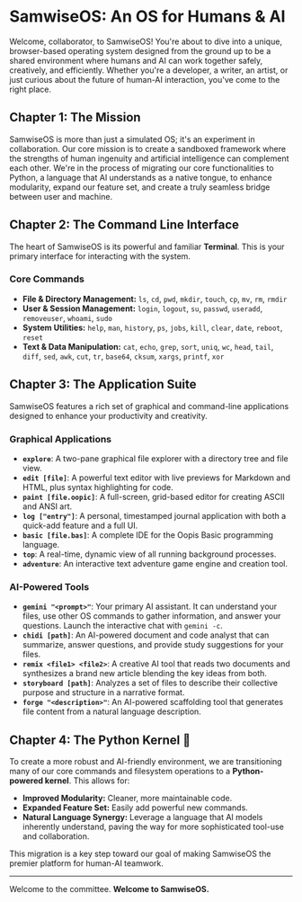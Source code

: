 # SamwiseOS: An OS for Humans & AI

Welcome, collaborator, to SamwiseOS! You're about to dive into a unique, browser-based operating system designed from the ground up to be a shared environment where humans and AI can work together safely, creatively, and efficiently. Whether you're a developer, a writer, an artist, or just curious about the future of human-AI interaction, you've come to the right place.

## Chapter 1: The Mission

SamwiseOS is more than just a simulated OS; it's an experiment in collaboration. Our core mission is to create a sandboxed framework where the strengths of human ingenuity and artificial intelligence can complement each other. We're in the process of migrating our core functionalities to Python, a language that AI understands as a native tongue, to enhance modularity, expand our feature set, and create a truly seamless bridge between user and machine.

## Chapter 2: The Command Line Interface

The heart of SamwiseOS is its powerful and familiar **Terminal**. This is your primary interface for interacting with the system.

### Core Commands

-   **File & Directory Management:** `ls`, `cd`, `pwd`, `mkdir`, `touch`, `cp`, `mv`, `rm`, `rmdir`
-   **User & Session Management:** `login`, `logout`, `su`, `passwd`, `useradd`, `removeuser`, `whoami`, `sudo`
-   **System Utilities:** `help`, `man`, `history`, `ps`, `jobs`, `kill`, `clear`, `date`, `reboot`, `reset`
-   **Text & Data Manipulation:** `cat`, `echo`, `grep`, `sort`, `uniq`, `wc`, `head`, `tail`, `diff`, `sed`, `awk`, `cut`, `tr`, `base64`, `cksum`, `xargs`, `printf`, `xor`

## Chapter 3: The Application Suite

SamwiseOS features a rich set of graphical and command-line applications designed to enhance your productivity and creativity.

### Graphical Applications

-   **`explore`**: A two-pane graphical file explorer with a directory tree and file view.
-   **`edit [file]`**: A powerful text editor with live previews for Markdown and HTML, plus syntax highlighting for code.
-   **`paint [file.oopic]`**: A full-screen, grid-based editor for creating ASCII and ANSI art.
-   **`log ["entry"]`**: A personal, timestamped journal application with both a quick-add feature and a full UI.
-   **`basic [file.bas]`**: A complete IDE for the Oopis Basic programming language.
-   **`top`**: A real-time, dynamic view of all running background processes.
-   **`adventure`**: An interactive text adventure game engine and creation tool.

### AI-Powered Tools

-   **`gemini "<prompt>"`**: Your primary AI assistant. It can understand your files, use other OS commands to gather information, and answer your questions. Launch the interactive chat with `gemini -c`.
-   **`chidi [path]`**: An AI-powered document and code analyst that can summarize, answer questions, and provide study suggestions for your files.
-   **`remix <file1> <file2>`**: A creative AI tool that reads two documents and synthesizes a brand new article blending the key ideas from both.
-   **`storyboard [path]`**: Analyzes a set of files to describe their collective purpose and structure in a narrative format.
-   **`forge "<description>"`**: An AI-powered scaffolding tool that generates file content from a natural language description.

## Chapter 4: The Python Kernel 🐍

To create a more robust and AI-friendly environment, we are transitioning many of our core commands and filesystem operations to a **Python-powered kernel**. This allows for:

-   **Improved Modularity:** Cleaner, more maintainable code.
-   **Expanded Feature Set:** Easily add powerful new commands.
-   **Natural Language Synergy:** Leverage a language that AI models inherently understand, paving the way for more sophisticated tool-use and collaboration.

This migration is a key step toward our goal of making SamwiseOS the premier platform for human-AI teamwork.

---

Welcome to the committee. **Welcome to SamwiseOS.**